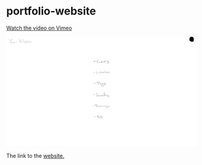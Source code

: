 # portfolio-website



[Watch the video on Vimeo](https://vimeo.com/1037793820?share=copy)


![Description of the image](Image%2010.12.24%20at%2014.17.jpeg)



The link to the [website.](https://yavorkalaydzhiev.com/index.html)
